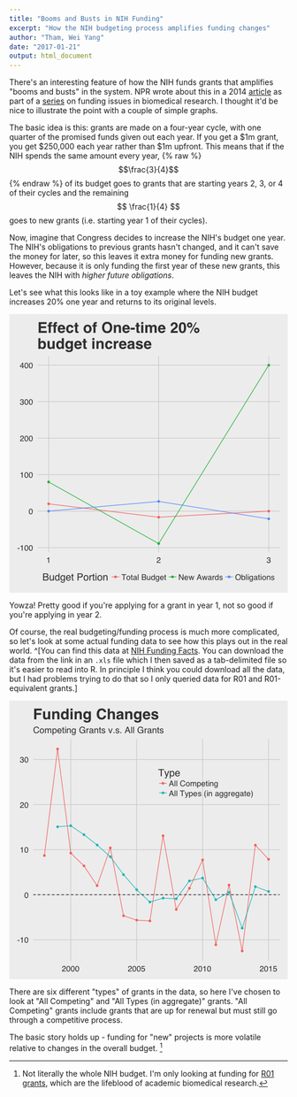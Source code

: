 ```yaml
---
title: "Booms and Busts in NIH Funding"
excerpt: "How the NIH budgeting process amplifies funding changes"
author: "Tham, Wei Yang"
date: "2017-01-21"
output: html_document
---
```






There's an interesting feature of how the NIH funds grants that amplifies "booms and busts" in the system. NPR wrote about this in a 2014 [article](http://www.npr.org/sections/health-shots/2014/09/24/351142702/after-the-nih-funding-euphoria-comes-the-hangover) as part of a [series](http://www.npr.org/series/347129694/science-squeezed) on funding issues in biomedical research. I thought it'd be nice to illustrate the point with a couple of simple graphs. 

The basic idea is this: grants are made on a four-year cycle, with one quarter of the promised funds given out each year. If you get a \$1m grant, you get \$250,000 each year rather than \$1m upfront. This means that if the NIH spends the same amount every year, {% raw %} $$\frac{3}{4}$$ {% endraw %} of its budget goes to grants that are starting years 2, 3, or 4 of their cycles and the remaining $$ \frac{1}{4} $$ goes to new grants (i.e. starting year 1 of their cycles). 

Now, imagine that Congress decides to increase the NIH's budget one year. The NIH's obligations to previous grants hasn't changed, and it can't save the money for later, so this leaves it extra money for funding new grants. However, because it is only funding the first year of these new grants, this leaves the NIH with *higher future obligations*.

Let's see what this looks like in a toy example where the NIH budget increases 20% one year and returns to its original levels.

<img src="/figs/2017-01-21-nih_booms_busts/unnamed-chunk-1-1.png" title="center" alt="center" style="display: block; margin: auto;" />

Yowza! Pretty good if you're applying for a grant in year 1, not so good if you're applying in year 2. 

Of course, the real budgeting/funding process is much more complicated, so let's look at some actual funding data to see how this plays out in the real world. ^[You can find this data at [NIH Funding Facts](https://report.nih.gov/fundingfacts/fundingfacts.aspx). You can download the data from the link in an `.xls` file which I then saved as a tab-delimited file so it's easier to read into R. In principle I think you could download all the data, but I had problems trying to do that so I only queried data for R01 and R01-equivalent grants.]  

<img src="/figs/2017-01-21-nih_booms_busts/unnamed-chunk-2-1.png" title="center" alt="center" style="display: block; margin: auto;" />

There are six different "types" of grants in the data, so here I've chosen to look at "All Competing" and "All Types (in aggregate)" grants. "All Competing" grants include grants that are up for renewal but must still go through a competitive process. 

The basic story holds up - funding for "new" projects is more volatile relative to changes in the overall budget. [^2]

[^2]: Not literally the whole NIH budget. I'm only looking at funding for [R01 grants](https://grants.nih.gov/grants/funding/r01.htm), which are the lifeblood of academic biomedical research.

